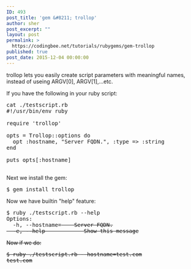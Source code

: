 ```yaml
---
ID: 493
post_title: 'gem &#8211; trollop'
author: sher
post_excerpt: ""
layout: post
permalink: >
  https://codingbee.net/tutorials/rubygems/gem-trollop
published: true
post_date: 2015-12-04 00:00:00
---
```

trollop lets you easily create script parameters with meaningful names, instead of useing ARGV[0], ARGV[1],...etc. 

If you have the following in your ruby script:


<pre>
cat ./testscript.rb
#!/usr/bin/env ruby

require 'trollop'

opts = Trollop::options do
  opt :hostname, "Server FQDN.", :type => :string
end

puts opts[:hostname]

</pre>

Next we install the gem:


<pre>$ gem install trollop</pre>

Now we have builtin "help" feature:


<pre>$ ruby ./testscript.rb --help
Options:
  -h, --hostname=<s>    Server FQDN.
  -e, --help            Show this message</pre>

Now if we do:

<pre>
$ ruby ./testscript.rb --hostname=test.com
test.com
</pre>